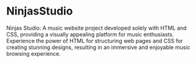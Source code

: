 # NinjasStudio
Ninjas Studio: A music website project developed solely with HTML and CSS, providing a visually appealing platform for music enthusiasts. Experience the power of HTML for structuring web pages and CSS for creating stunning designs, resulting in an immersive and enjoyable music browsing experience.
